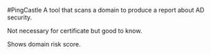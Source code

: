 #PingCastle
A tool that scans a domain to produce a report about AD security.

Not necessary for certificate but good to know.

Shows domain risk score.
